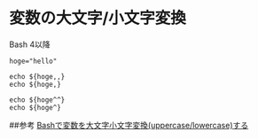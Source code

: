 # 変数の大文字/小文字変換

Bash 4以降
```
hoge="hello"

echo ${hoge,,}
echo ${hoge,}

echo ${hoge^^}
echo ${hoge^}

```




##参考
[Bashで変数を大文字小文字変換(uppercase/lowercase)する](http://qiita.com/kawaz/items/211266021515b3f033a3)
